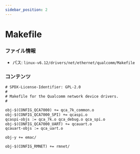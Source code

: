 ```yaml
---
sidebar_position: 2
---
```

# Makefile

### ファイル情報

- パス: `linux-v6.12/drivers/net/ethernet/qualcomm/Makefile`

### コンテンツ

```txt
# SPDX-License-Identifier: GPL-2.0
#
# Makefile for the Qualcomm network device drivers.
#

obj-$(CONFIG_QCA7000) += qca_7k_common.o
obj-$(CONFIG_QCA7000_SPI) += qcaspi.o
qcaspi-objs := qca_7k.o qca_debug.o qca_spi.o
obj-$(CONFIG_QCA7000_UART) += qcauart.o
qcauart-objs := qca_uart.o

obj-y += emac/

obj-$(CONFIG_RMNET) += rmnet/

```
